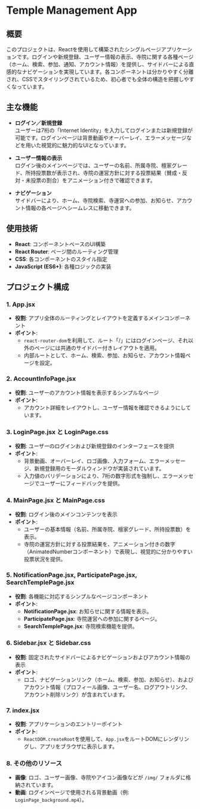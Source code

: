 # Temple Management App

## 概要
このプロジェクトは、Reactを使用して構築されたシングルページアプリケーションです。ログインや新規登録、ユーザー情報の表示、寺院に関する各種ページ（ホーム、検索、参加、通知、アカウント情報）を提供し、サイドバーによる直感的なナビゲーションを実現しています。各コンポーネントは分かりやすく分離され、CSSでスタイリングされているため、初心者でも全体の構造を把握しやすくなっています。

## 主な機能
- **ログイン／新規登録**  
  ユーザーは7桁の「Internet Identity」を入力してログインまたは新規登録が可能です。ログインページは背景動画やオーバーレイ、エラーメッセージなどを用いた視覚的に魅力的なUIとなっています。

- **ユーザー情報の表示**  
  ログイン後のメインページでは、ユーザーの名前、所属寺院、檀家グレード、所持投票数が表示され、寺院の運営方針に対する投票結果（賛成・反対・未投票の割合）をアニメーション付きで確認できます。

- **ナビゲーション**  
  サイドバーにより、ホーム、寺院検索、寺運営への参加、お知らせ、アカウント情報の各ページへシームレスに移動できます。

## 使用技術
- **React**: コンポーネントベースのUI構築
- **React Router**: ページ間のルーティング管理
- **CSS**: 各コンポーネントのスタイル指定
- **JavaScript (ES6+)**: 各種ロジックの実装

## プロジェクト構成
### 1. App.jsx
- **役割**: アプリ全体のルーティングとレイアウトを定義するメインコンポーネント  
- **ポイント**:
  - `react-router-dom`を利用して、ルート「/」にはログインページ、それ以外のページには共通のサイドバー付きレイアウトを適用。
  - 内部ルートとして、ホーム、検索、参加、お知らせ、アカウント情報ページを設定。

### 2. AccountInfoPage.jsx
- **役割**: ユーザーのアカウント情報を表示するシンプルなページ  
- **ポイント**:
  - アカウント詳細をレイアウトし、ユーザー情報を確認できるようにしています。

### 3. LoginPage.jsx と LoginPage.css
- **役割**: ユーザーのログインおよび新規登録のインターフェースを提供  
- **ポイント**:
  - 背景動画、オーバーレイ、ロゴ画像、入力フォーム、エラーメッセージ、新規登録用のモーダルウィンドウが実装されています。
  - 入力値のバリデーションにより、7桁の数字形式を強制し、エラーメッセージでユーザーにフィードバックを提供。

### 4. MainPage.jsx と MainPage.css
- **役割**: ログイン後のメインコンテンツを表示  
- **ポイント**:
  - ユーザーの基本情報（名前、所属寺院、檀家グレード、所持投票数）を表示。
  - 寺院の運営方針に対する投票結果を、アニメーション付きの数字（AnimatedNumberコンポーネント）で表現し、視覚的に分かりやすい投票状況を提供。

### 5. NotificationPage.jsx, ParticipatePage.jsx, SearchTemplePage.jsx
- **役割**: 各機能に対応するシンプルなページコンポーネント  
- **ポイント**:
  - **NotificationPage.jsx**: お知らせに関する情報を表示。
  - **ParticipatePage.jsx**: 寺院運営への参加に関するページ。
  - **SearchTemplePage.jsx**: 寺院検索機能を提供。

### 6. Sidebar.jsx と Sidebar.css
- **役割**: 固定されたサイドバーによるナビゲーションおよびアカウント情報の表示  
- **ポイント**:
  - ロゴ、ナビゲーションリンク（ホーム、検索、参加、お知らせ）、およびアカウント情報（プロフィール画像、ユーザー名、ログアウトリンク、アカウント削除リンク）が含まれています。

### 7. index.jsx
- **役割**: アプリケーションのエントリーポイント  
- **ポイント**:
  - `ReactDOM.createRoot`を使用して、`App.jsx`をルートDOMにレンダリングし、アプリをブラウザに表示します。

### 8. その他のリソース
- **画像**: ロゴ、ユーザー画像、寺院やアイコン画像などが `/img/` フォルダに格納されています。
- **動画**: ログインページで使用される背景動画（例: `LoginPage_background.mp4`）。

